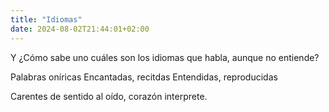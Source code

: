 ```yaml
---
title: "Idiomas"
date: 2024-08-02T21:44:01+02:00
---
```


Y ¿Cómo sabe uno cuáles son los idiomas que habla, aunque no entiende?

Palabras oníricas
Encantadas, recitdas
Entendidas, reproducidas

Carentes de sentido al oído,
corazón interprete.

